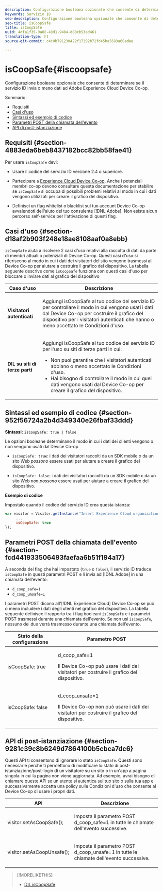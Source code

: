 ```yaml
---
description: Configurazione booleana opzionale che consente di determinare se il servizio ID invia o meno dati ad Adobe Experience Cloud Device Co-op.
keywords: Servizio ID
seo-description: Configurazione booleana opzionale che consente di determinare se il servizio ID invia o meno dati ad Adobe Experience Cloud Device Co-op.
seo-title: isCoopSafe
title: isCoopSafe
uuid: 4dfa1f35-0a88-48d1-9484-d88cb53ad461
translation-type: ht
source-git-commit: c4c0b791230422f17292b72fd45ba5689a60adae

---
```



# isCoopSafe{#iscoopsafe}

Configurazione booleana opzionale che consente di determinare se il servizio ID invia o meno dati ad Adobe Experience Cloud Device Co-op.

Sommario:

<ul class="simplelist"> 
 <li> <a href="../../library/function-vars/coopsafe.md#section-4883eda6beb8437182bcc82bb58fae41" format="dita" scope="local"> Requisiti </a> </li> 
 <li> <a href="../../library/function-vars/coopsafe.md#section-d18af2b903f248e18ae8108aaf0a8ebb" format="dita" scope="local"> Casi d'uso </a> </li> 
 <li> <a href="../../library/function-vars/coopsafe.md#section-952f56724a2b4d349340e26fbaf33ddd" format="dita" scope="local"> Sintassi ed esempio di codice </a> </li> 
 <li> <a href="../../library/function-vars/coopsafe.md#section-fcd441933506493faefaa6b51f194a17" format="dita" scope="local"> Parametri POST della chiamata dell'evento </a> </li> 
 <li> <a href="../../library/function-vars/coopsafe.md#section-9281c39c8b6249d7864100b5cbca7dc6" format="dita" scope="local"> API di post-istanziazione </a> </li> 
</ul>

## Requisiti {#section-4883eda6beb8437182bcc82bb58fae41}

Per usare `isCoopSafe` devi:

* Usare il codice del servizio ID versione 2.4 o superiore.
* Partecipare a [Experience Cloud Device Co-op](https://marketing.adobe.com/resources/help/it_IT/mcdc/). Anche i potenziali membri co-op devono consultare questa documentazione per stabilire se `isCoopSafe` si occupa di possibili problemi relativi al modo in cui i dati vengono utilizzati per creare il grafico del dispositivo.

* Definisci un flag whitelist o blacklist sul tuo account Device Co-op avvalendoti dell'aiuto del tuo consulente [!DNL Adobe]. Non esiste alcun percorso self-service per l'attivazione di questi flag.

## Casi d'uso {#section-d18af2b903f248e18ae8108aaf0a8ebb}

`isCoopSafe` aiuta a risolvere 2 casi d'uso relativi alla raccolta di dati da parte di membri attuali o potenziali di Device Co-op. Questi casi d'uso si riferiscono al modo in cui i dati dei visitatori del sito vengono trasmessi al Device Co-op per aiutare a costruire il grafico del dispositivo. La tabella seguente descrive come `isCoopSafe` funziona con questi casi d'uso per bloccare o inviare dati al grafico del dispositivo

<table id="table_A24C63D2A21F47EDBAC8FA5E7BE888D8"> 
 <thead> 
  <tr> 
   <th colname="col1" class="entry"> Caso d'uso </th> 
   <th colname="col2" class="entry"> Descrizione </th> 
  </tr> 
 </thead>
 <tbody> 
  <tr> 
   <td colname="col1"> <p> <b>Visitatori autenticati</b> </p> </td> 
   <td colname="col2"> <p>Aggiungi <span class="codeph">isCoopSafe</span> al tuo codice del servizio ID per controllare il modo in cui vengono usati i dati dal Device Co-op per costruire il grafico del dispositivo per i visitatori autenticati che hanno o meno accettato le Condizioni d'uso. </p> </td> 
  </tr> 
  <tr> 
   <td colname="col1"> <p> <b>DIL su siti di terze parti</b> </p> </td> 
   <td colname="col2"> <p>Aggiungi <span class="codeph">isCoopSafe</span> al tuo codice del servizio ID per l'uso su siti di terze parti in cui: </p> <p> 
     <ul id="ul_C27BB26510314834A2A7CD99D46DA4AC"> 
      <li id="li_4E6AE574F18646F09C0CF4553EEA1A9E">Non puoi garantire che i visitatori autenticati abbiano o meno accettato le Condizioni d'uso. </li> 
      <li id="li_26D0561BF32B4278B0A6B5082C17FED8">Hai bisogno di controllare il modo in cui quei dati vengono usati dal Device Co-op per creare il grafico del dispositivo. </li> 
     </ul> </p> </td> 
  </tr> 
 </tbody> 
</table>

## Sintassi ed esempio di codice {#section-952f56724a2b4d349340e26fbaf33ddd}

**Sintassi:** `isCoopSafe: true | false`

Le opzioni booleane determinano il modo in cui i dati dei clienti vengono o non vengono usati dal Device Co-op.

* `isCoopSafe: true`: i dati dei visitatori raccolti da un SDK mobile o da un sito Web *possono* essere usati per aiutare a creare il grafico del dispositivo.

* `isCoopSafe: false`: i dati dei visitatori raccolti da un SDK mobile o da un sito Web *non possono* essere usati per aiutare a creare il grafico del dispositivo.

**Esempio di codice**

Impostalo quando il codice del servizio ID crea questa istanza:

```js
var visitor = Visitor.getInstance("Insert Experience Cloud organization ID here",{ 
     ... 
     isCoopSafe: true 
});
```

## Parametri POST della chiamata dell'evento {#section-fcd441933506493faefaa6b51f194a17}

A seconda del flag che hai impostato (`true` o `false`), il servizio ID traduce `isCoopSafe` in questi parametri POST e li invia ad [!DNL Adobe] in una chiamata dell'evento:

* `d_coop_safe=1`
* `d_coop_unsafe=1`

I parametri POST dicono all'[!DNL Experience Cloud] Device Co-op se può o meno includere i dati degli utenti nel grafico del dispositivo. La tabella seguente definisce il rapporto tra i flag booleani `isCoopSafe` e i parametri POST trasmessi durante una chiamata dell'evento. Se non usi `isCoopSafe`, nessuno dei due verrà trasmesso durante una chiamata dell'evento.

<table id="table_0A544534CA904F4D9836A34B8C1EACBB"> 
 <thead> 
  <tr> 
   <th colname="col1" class="entry"> Stato della configurazione </th> 
   <th colname="col2" class="entry"> Parametro POST </th> 
  </tr> 
 </thead>
 <tbody> 
  <tr> 
   <td colname="col1"> <p> <span class="codeph"> isCoopSafe: true </span> </p> </td> 
   <td colname="col2"> <p> <span class="codeph"> d_coop_safe=1 </span> </p> <p>Il Device Co-op può usare i dati dei visitatori per costruire il grafico del dispositivo. </p> </td> 
  </tr> 
  <tr> 
   <td colname="col1"> <p> <span class="codeph"> isCoopSafe: false </span> </p> </td> 
   <td colname="col2"> <p> <span class="codeph"> d_coop_unsafe=1 </span> </p> <p>Il Device Co-op non può usare i dati dei visitatori per costruire il grafico del dispositivo. </p> </td> 
  </tr> 
 </tbody> 
</table>

## API di post-istanziazione {#section-9281c39c8b6249d7864100b5cbca7dc6}

Questi API ti consentono di ignorare lo stato `isCoopSafe`. Questi sono necessarie perché ti permettono di modificare lo stato di post-istanziazione/post-login di un visitatore su un sito o in un'app a pagina singola in cui la pagina non viene aggiornata. Ad esempio, avrai bisogno di chiamare queste API se un utente si autentica sul tuo sito o sulla tua app e successivamente accetta una policy sulle Condizioni d'uso che consente al Device Co-op di usare i propri dati.

<table id="table_BAA96B1F82BE48C3A61A1AF1367BA45C"> 
 <thead> 
  <tr> 
   <th colname="col1" class="entry"> API </th> 
   <th colname="col2" class="entry"> Descrizione </th> 
  </tr> 
 </thead>
 <tbody> 
  <tr> 
   <td colname="col1"> <p> <span class="codeph"> visitor.setAsCoopSafe(); </span> </p> </td> 
   <td colname="col2"> <p>Imposta il parametro POST <span class="codeph">d_coop_safe=1</span> in tutte le chiamate dell'evento successive. </p> </td> 
  </tr> 
  <tr> 
   <td colname="col1"> <p> <span class="codeph"> visitor.setAsCoopUnsafe(); </span> </p> </td> 
   <td colname="col2"> <p>Imposta il parametro POST <span class="codeph">d_coop_unsafe=1</span> in tutte le chiamate dell'evento successive. </p> </td> 
  </tr> 
 </tbody> 
</table>

<!--
Wiki page https://wiki.corp.adobe.com/x/RCfFTg
-->

>[!MORELIKETHIS]
>
>* [DIL isCoopSafe](https://docs.adobe.com/content/help/it-IT/audience-manager/user-guide/dil-api/class-level-dil-methods/dil-coopsafe.translate.html)

